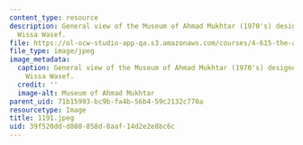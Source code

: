 ```yaml
---
content_type: resource
description: General view of the Museum of Ahmad Mukhtar (1970's) designed by Ramses
  Wissa Wasef.
file: https://ol-ocw-studio-app-qa.s3.amazonaws.com/courses/4-615-the-architecture-of-cairo-spring-2002/39f520ddd880858d8aaf14d2e2e8bc6c_1191.jpeg
file_type: image/jpeg
image_metadata:
  caption: General view of the Museum of Ahmad Mukhtar (1970's) designed by Ramses
    Wissa Wasef.
  credit: ''
  image-alt: Museum of Ahmad Mukhtar
parent_uid: 71b15993-bc9b-fa4b-56b4-59c2132c770a
resourcetype: Image
title: 1191.jpeg
uid: 39f520dd-d880-858d-8aaf-14d2e2e8bc6c
---
```

